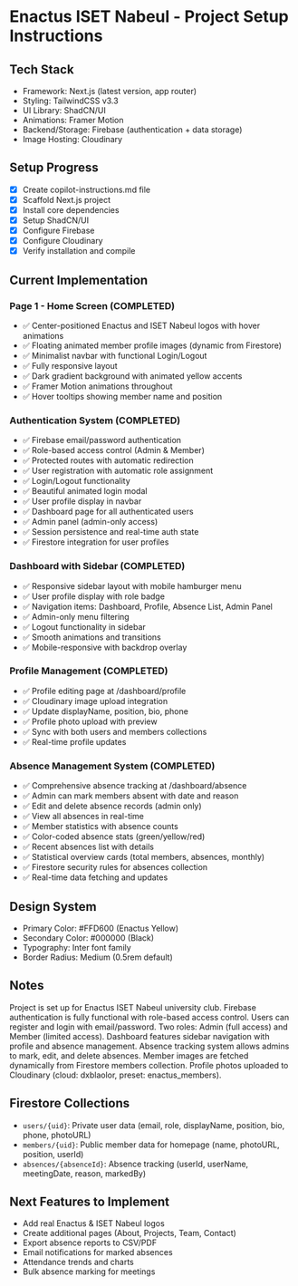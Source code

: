 # Enactus ISET Nabeul - Project Setup Instructions

## Tech Stack
- Framework: Next.js (latest version, app router)
- Styling: TailwindCSS v3.3
- UI Library: ShadCN/UI
- Animations: Framer Motion
- Backend/Storage: Firebase (authentication + data storage)
- Image Hosting: Cloudinary

## Setup Progress

- [x] Create copilot-instructions.md file
- [x] Scaffold Next.js project
- [x] Install core dependencies
- [x] Setup ShadCN/UI
- [x] Configure Firebase
- [x] Configure Cloudinary
- [x] Verify installation and compile

## Current Implementation

### Page 1 - Home Screen (COMPLETED)
- ✅ Center-positioned Enactus and ISET Nabeul logos with hover animations
- ✅ Floating animated member profile images (dynamic from Firestore)
- ✅ Minimalist navbar with functional Login/Logout
- ✅ Fully responsive layout
- ✅ Dark gradient background with animated yellow accents
- ✅ Framer Motion animations throughout
- ✅ Hover tooltips showing member name and position

### Authentication System (COMPLETED)
- ✅ Firebase email/password authentication
- ✅ Role-based access control (Admin & Member)
- ✅ Protected routes with automatic redirection
- ✅ User registration with automatic role assignment
- ✅ Login/Logout functionality
- ✅ Beautiful animated login modal
- ✅ User profile display in navbar
- ✅ Dashboard page for all authenticated users
- ✅ Admin panel (admin-only access)
- ✅ Session persistence and real-time auth state
- ✅ Firestore integration for user profiles

### Dashboard with Sidebar (COMPLETED)
- ✅ Responsive sidebar layout with mobile hamburger menu
- ✅ User profile display with role badge
- ✅ Navigation items: Dashboard, Profile, Absence List, Admin Panel
- ✅ Admin-only menu filtering
- ✅ Logout functionality in sidebar
- ✅ Smooth animations and transitions
- ✅ Mobile-responsive with backdrop overlay

### Profile Management (COMPLETED)
- ✅ Profile editing page at /dashboard/profile
- ✅ Cloudinary image upload integration
- ✅ Update displayName, position, bio, phone
- ✅ Profile photo upload with preview
- ✅ Sync with both users and members collections
- ✅ Real-time profile updates

### Absence Management System (COMPLETED)
- ✅ Comprehensive absence tracking at /dashboard/absence
- ✅ Admin can mark members absent with date and reason
- ✅ Edit and delete absence records (admin only)
- ✅ View all absences in real-time
- ✅ Member statistics with absence counts
- ✅ Color-coded absence stats (green/yellow/red)
- ✅ Recent absences list with details
- ✅ Statistical overview cards (total members, absences, monthly)
- ✅ Firestore security rules for absences collection
- ✅ Real-time data fetching and updates

## Design System
- Primary Color: #FFD600 (Enactus Yellow)
- Secondary Color: #000000 (Black)
- Typography: Inter font family
- Border Radius: Medium (0.5rem default)

## Notes
Project is set up for Enactus ISET Nabeul university club. 
Firebase authentication is fully functional with role-based access control.
Users can register and login with email/password.
Two roles: Admin (full access) and Member (limited access).
Dashboard features sidebar navigation with profile and absence management.
Absence tracking system allows admins to mark, edit, and delete absences.
Member images are fetched dynamically from Firestore members collection.
Profile photos uploaded to Cloudinary (cloud: dxblaolor, preset: enactus_members).

## Firestore Collections
- `users/{uid}`: Private user data (email, role, displayName, position, bio, phone, photoURL)
- `members/{uid}`: Public member data for homepage (name, photoURL, position, userId)
- `absences/{absenceId}`: Absence tracking (userId, userName, meetingDate, reason, markedBy)

## Next Features to Implement
- Add real Enactus & ISET Nabeul logos
- Create additional pages (About, Projects, Team, Contact)
- Export absence reports to CSV/PDF
- Email notifications for marked absences
- Attendance trends and charts
- Bulk absence marking for meetings
